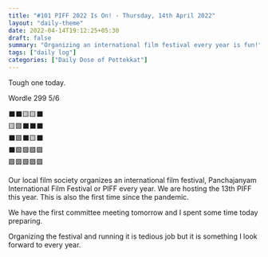 ```yaml
---
title: "#101 PIFF 2022 Is On! - Thursday, 14th April 2022"
layout: "daily-theme"
date: 2022-04-14T19:12:25+05:30
draft: false
summary: "Organizing an international film festival every year is fun!"
tags: ["daily log"]
categories: ["Daily Dose of Pottekkat"]
---
```


Tough one today.

Wordle 299 5/6

⬛⬛🟨🟨⬛\
🟨🟩⬛⬛⬛\
⬛🟩⬛🟨⬛\
⬛🟩🟩🟩🟩\
🟩🟩🟩🟩🟩

Our local film society organizes an international film festival, Panchajanyam International Film Festival or PIFF every year. We are hosting the 13th PIFF this year. This is also the first time since the pandemic.

We have the first committee meeting tomorrow and I spent some time today preparing.

Organizing the festival and running it is tedious job but it is something I look forward to every year.
